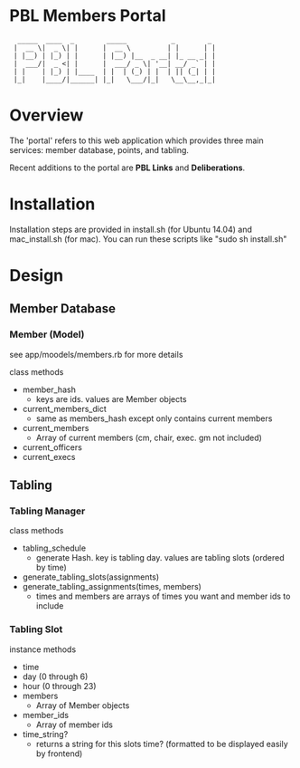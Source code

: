 # PBL Members Portal
```
  _____  ____  _        _____           _        _ 
 |  __ \|  _ \| |      |  __ \         | |      | |
 | |__) | |_) | |      | |__) |__  _ __| |_ __ _| |
 |  ___/|  _ <| |      |  ___/ _ \| '__| __/ _` | |
 | |    | |_) | |____  | |  | (_) | |  | || (_| | |
 |_|    |____/|______| |_|   \___/|_|   \__\__,_|_|
```

# Overview

The 'portal' refers to this web application which provides three main services: member database, points, and tabling. 

Recent additions to the portal are __PBL Links__ and __Deliberations__.

# Installation

Installation steps are provided in install.sh (for Ubuntu 14.04) and mac_install.sh (for mac). You can run these scripts like "sudo sh install.sh"


# Design

## Member Database

### Member (Model)

see app/moodels/members.rb for more details

class methods
- member_hash
	- keys are ids. values are Member objects
- current_members_dict
	- same as members_hash except only contains current members
- current_members
	- Array of current members (cm, chair, exec. gm not included)
- current_officers
- current_execs


## Tabling

### Tabling Manager

class methods 
- tabling_schedule
	- generate Hash. key is tabling day. values are tabling slots (ordered by time)
- generate_tabling_slots(assignments)
- generate_tabling_assignments(times, members)
	- times and members are arrays of times you want and member ids to include

### Tabling Slot

instance methods
- time
- day (0 through 6)
- hour (0 through 23)
- members
	- Array of Member objects
- member_ids
	- Array of member ids
- time_string?
	- returns a string for this slots time? (formatted to be displayed easily by frontend)
